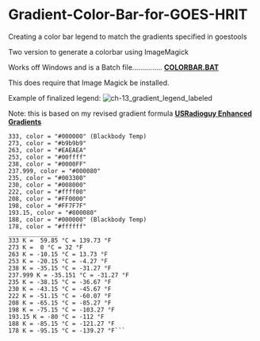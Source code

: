 # Gradient-Color-Bar-for-GOES-HRIT
Creating a color bar legend to match the gradients specified in goestools


Two version to generate a colorbar using ImageMagick   

Works off Windows and is a Batch file............... **[COLORBAR.BAT](https://github.com/creinemann/Gradient-Color-Bar-for-GOES-HRIT/blob/main/colorbar.bat)**



This does require that Image Magick be installed.

Example of finalized legend:
![ch-13_gradient_legend_labeled](https://user-images.githubusercontent.com/47005123/229373068-7aafdfae-ae9d-4393-9630-2458337aa389.png)


Note: this is based on my revised gradient formula **[USRadioguy Enhanced Gradients](https://usradioguy.com/custom-color-lookup-table/#gradients)**
```Longwave IR (Channels 13 Temps in units Kelvin, only for reference)
333, color = "#000000" (Blackbody Temp)
273, color = "#b9b9b9"
263, color = "#EAEAEA"
253, color = "#00ffff"
238, color = "#0000FF"
237.999, color = "#000080"
235, color = "#003300"
230, color = "#008000"
222, color = "#ffff00"
208, color = "#FF0000"
198, color = "#FF7F7F"
193.15, color = "#800080"
188, color = "#000000" (Blackbody Temp)
178, color = "#ffffff" 
______________
333 K =  59.85 °C = 139.73 °F
273 K =  0 °C = 32 °F
263 K = -10.15 °C = 13.73 °F
253 K = -20.15 °C = -4.27 °F
238 K = -35.15 °C = -31.27 °F
237.999 K = -35.151 °C = -31.27 °F
235 K = -38.15 °C = -36.67 °F
230 K = -43.15 °C = -45.67 °F
222 K = -51.15 °C = -60.07 °F
208 K = -65.15 °C = -85.27 °F
198 K = -75.15 °C = -103.27 °F
193.15 K = -80 °C = -112 °F
188 K = -85.15 °C = -121.27 °F
178 K = -95.15 °C = -139.27 °F```
